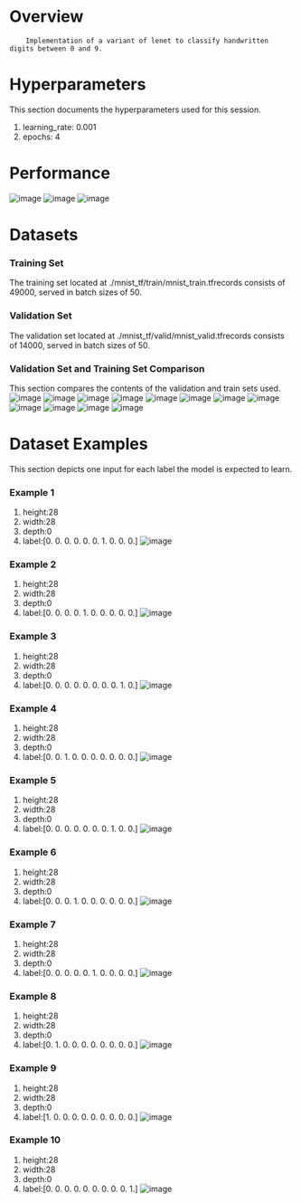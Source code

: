 # Overview 

        Implementation of a variant of lenet to classify handwritten digits between 0 and 9. 
        
# Hyperparameters 
This section documents the hyperparameters used for this session. 
1. learning_rate: 0.001
2. epochs: 4
# Performance
![image](images/26710f881ba56660da3e23caed7b2d1a.png)
![image](images/8af6be0fe45a1dd9146def07ea1eed2c.png)
![image](images/2ea349f33ac9867595e8515ed50ef9a2.png)
# Datasets 
### Training Set 
The training set located at ./mnist_tf/train/mnist_train.tfrecords consists of 49000, served in batch sizes of 50.

### Validation Set 
The validation set located at ./mnist_tf/valid/mnist_valid.tfrecords consists of 14000, served in batch sizes of 50.

### Validation Set and Training Set Comparison 
This section compares the contents of the validation and train sets used.
![image](./images/6e2d232672fe27e10b7c0f050fa2bfe0.png)
![image](./images/f32cf148ab7b82db743dc6ffbd3ed930.png)
![image](./images/221f03d6145401f287347a2e5a382b50.png)
![image](./images/942168861b68edd89cb64938676dcdd6.png)
![image](./images/e7861d457961877d2cc95f99a15d4c69.png)
![image](./images/10462de428d80ae4e380c7d51a8a330e.png)
![image](./images/8154001735f71cb343949d6a72812dd2.png)
![image](./images/529b29ac1f7998c0ede40f712fc9ecb4.png)
![image](./images/f3bd064f0522a7b62dd935d427fc236a.png)
![image](./images/00cddbff78fc093ee5a13e460076effa.png)
![image](./images/5b37135dc28760ec6225c1e7201e10d1.png)
![image](./images/3ffffc93b24cbfbdae8fc63a7af32ee3.png)
# Dataset Examples
This section depicts one input for each label the model is expected to learn.
### Example 1 
1. height:28
2. width:28
3. depth:0
4. label:[0. 0. 0. 0. 0. 0. 1. 0. 0. 0.]
![image](images/1b7acce8dc48e5e9e13192a78f014be2.png)
### Example 2 
1. height:28
2. width:28
3. depth:0
4. label:[0. 0. 0. 0. 1. 0. 0. 0. 0. 0.]
![image](images/028673fe43870cea754dc907c8c7330d.png)
### Example 3 
1. height:28
2. width:28
3. depth:0
4. label:[0. 0. 0. 0. 0. 0. 0. 0. 1. 0.]
![image](images/94a902230cfbddbc4e82107ea6058046.png)
### Example 4 
1. height:28
2. width:28
3. depth:0
4. label:[0. 0. 1. 0. 0. 0. 0. 0. 0. 0.]
![image](images/b7bffa84cf2ce8b55391a14d2dfc6050.png)
### Example 5 
1. height:28
2. width:28
3. depth:0
4. label:[0. 0. 0. 0. 0. 0. 0. 1. 0. 0.]
![image](images/ac9f192902d151fe638fd41d29f19622.png)
### Example 6 
1. height:28
2. width:28
3. depth:0
4. label:[0. 0. 0. 1. 0. 0. 0. 0. 0. 0.]
![image](images/61d22ea1aca55197b50f78209c9ffccc.png)
### Example 7 
1. height:28
2. width:28
3. depth:0
4. label:[0. 0. 0. 0. 0. 1. 0. 0. 0. 0.]
![image](images/5513b30262bfb3f9f782b2d1ae92b10c.png)
### Example 8 
1. height:28
2. width:28
3. depth:0
4. label:[0. 1. 0. 0. 0. 0. 0. 0. 0. 0.]
![image](images/ee7a1ddbd87a4038dc86fe07a30bccfa.png)
### Example 9 
1. height:28
2. width:28
3. depth:0
4. label:[1. 0. 0. 0. 0. 0. 0. 0. 0. 0.]
![image](images/2b5cbd7122532ae0cbd20cee767838ab.png)
### Example 10 
1. height:28
2. width:28
3. depth:0
4. label:[0. 0. 0. 0. 0. 0. 0. 0. 0. 1.]
![image](images/1f05f9d8caf474dbb0f528860714524d.png)
